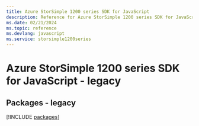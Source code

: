 ```yaml
---
title: Azure StorSimple 1200 series SDK for JavaScript
description: Reference for Azure StorSimple 1200 series SDK for JavaScript
ms.date: 02/21/2024
ms.topic: reference
ms.devlang: javascript
ms.service: storsimple1200series
---
```

# Azure StorSimple 1200 series SDK for JavaScript - legacy
## Packages - legacy
[!INCLUDE [packages](storsimple-1200-series-index.md)]